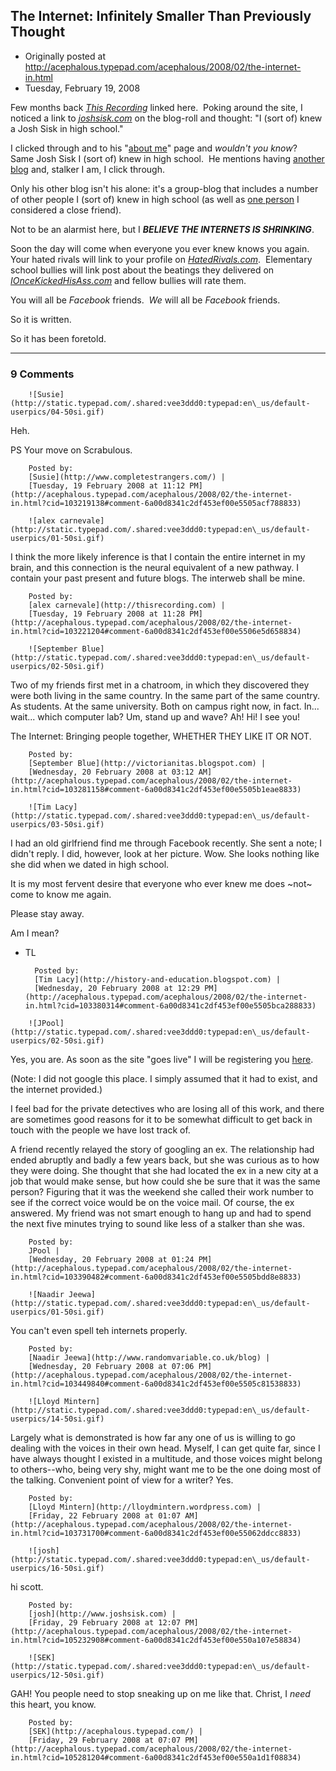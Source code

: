 ## The Internet: Infinitely Smaller Than Previously Thought

 * Originally posted at http://acephalous.typepad.com/acephalous/2008/02/the-internet-in.html
 * Tuesday, February 19, 2008



Few months back _[This Recording](http://thisrecording.wordpress.com/)_ linked here.  Poking around the site, I noticed a link to _[joshsisk.com](http://joshsisk.com)_ on the blog-roll and thought: "I (sort of) knew a Josh Sisk in high school."  

I clicked through and to his "[about me](http://joshsisk.com/about/)" page and _wouldn't you know_?  Same Josh Sisk I (sort of) knew in high school.  He mentions having [another blog](http://www.killoggs.com/) and, stalker I am, I click through.

Only his other blog isn't his alone: it's a group-blog that includes a number of other people I (sort of) knew in high school (as well as [one person](http://www.killoggs.com/log/posts/2007/11/03) I considered a close friend).  

Not to be an alarmist here, but I _**BELIEVE THE INTERNETS IS SHRINKING**_.  

Soon the day will come when everyone you ever knew knows you again.  Your hated rivals will link to your profile on [_HatedRivals.com_](http://www.hatedrivals.com/).  Elementary school bullies will link post about the beatings they delivered on [_IOnceKickedHisAss.com_](http://www.ioncekickedhisass.com) and fellow bullies will rate them. 

You will all be _Facebook_ friends.  _We_ will all be _Facebook_ friends.  

So it is written.  

So it has been foretold.  

		

* * *

### 9 Comments 

		

                
[]()

	

		![Susie](http://static.typepad.com/.shared:vee3ddd0:typepad:en\_us/default-userpics/04-50si.gif)
	

	

		

Heh. 

PS Your move on Scrabulous.

	

		Posted by:
		[Susie](http://www.completestrangers.com/) |
		[Tuesday, 19 February 2008 at 11:12 PM](http://acephalous.typepad.com/acephalous/2008/02/the-internet-in.html?cid=103219138#comment-6a00d8341c2df453ef00e5505acf788833)

[]()

	

		![alex carnevale](http://static.typepad.com/.shared:vee3ddd0:typepad:en\_us/default-userpics/01-50si.gif)
	

	

		

I think the more likely inference is that I contain the entire internet in my brain, and this connection is the neural equivalent of a new pathway. I contain your past present and future blogs. The interweb shall be mine.

	

		Posted by:
		[alex carnevale](http://thisrecording.com) |
		[Tuesday, 19 February 2008 at 11:28 PM](http://acephalous.typepad.com/acephalous/2008/02/the-internet-in.html?cid=103221204#comment-6a00d8341c2df453ef00e5506e5d658834)

[]()

	

		![September Blue](http://static.typepad.com/.shared:vee3ddd0:typepad:en\_us/default-userpics/02-50si.gif)
	

	

		

Two of my friends first met in a chatroom, in which they discovered they were both living in the same country. In the same part of the same country. As students. At the same university. Both on campus right now, in fact. In... wait... which computer lab? Um, stand up and wave? Ah! Hi! I see you!

The Internet: Bringing people together, WHETHER THEY LIKE IT OR NOT.

	

		Posted by:
		[September Blue](http://victorianitas.blogspot.com) |
		[Wednesday, 20 February 2008 at 03:12 AM](http://acephalous.typepad.com/acephalous/2008/02/the-internet-in.html?cid=103281158#comment-6a00d8341c2df453ef00e5505b1eae8833)

[]()

	

		![Tim Lacy](http://static.typepad.com/.shared:vee3ddd0:typepad:en\_us/default-userpics/03-50si.gif)
	

	

		

I had an old girlfriend find me through Facebook recently.  She sent a note; I didn't reply.  I did, however, look at her picture.  Wow.  She looks nothing like she did when we dated in high school.  

It is my most fervent desire that everyone who ever knew me does ~not~ come to know me again.  

Please stay away. 

Am I mean?

- TL

	

		Posted by:
		[Tim Lacy](http://history-and-education.blogspot.com) |
		[Wednesday, 20 February 2008 at 12:29 PM](http://acephalous.typepad.com/acephalous/2008/02/the-internet-in.html?cid=103380314#comment-6a00d8341c2df453ef00e5505bca288833)

[]()

	

		![JPool](http://static.typepad.com/.shared:vee3ddd0:typepad:en\_us/default-userpics/02-50si.gif)
	

	

		

Yes, you are.  As soon as the site "goes live" I will be registering you [here](http://www.meanpeople.com/).  

(Note: I did not google this place.  I simply assumed that it had to exist, and the internet provided.)

I feel bad for the private detectives who are losing all of this work, and there are sometimes good reasons for it to be somewhat difficult to get back in touch with the people we have lost track of.  

A friend recently relayed the story of googling an ex. The relationship had ended abruptly and badly a few years back, but she was curious as to how they were doing. She thought that she had located the ex in a new city at a job that would make sense, but how could she be sure that it was the same person?  Figuring that it was the weekend she called their work number to see if the correct voice would be on the voice mail.  Of course, the ex answered.  My friend was not smart enough to hang up and had to spend the next five minutes trying to sound like less of a stalker than she was.  

	

		Posted by:
		JPool |
		[Wednesday, 20 February 2008 at 01:24 PM](http://acephalous.typepad.com/acephalous/2008/02/the-internet-in.html?cid=103390482#comment-6a00d8341c2df453ef00e5505bdd8e8833)

[]()

	

		![Naadir Jeewa](http://static.typepad.com/.shared:vee3ddd0:typepad:en\_us/default-userpics/01-50si.gif)
	

	

		

You can't even spell teh internets properly.

	

		Posted by:
		[Naadir Jeewa](http://www.randomvariable.co.uk/blog) |
		[Wednesday, 20 February 2008 at 07:06 PM](http://acephalous.typepad.com/acephalous/2008/02/the-internet-in.html?cid=103449840#comment-6a00d8341c2df453ef00e5505c81538833)

[]()

	

		![Lloyd Mintern](http://static.typepad.com/.shared:vee3ddd0:typepad:en\_us/default-userpics/14-50si.gif)
	

	

		

Largely what is demonstrated is how far any one of us is willing to go dealing with the voices in their own head. Myself, I can get quite far, since I have always thought I existed in a multitude, and those voices might belong to others--who, being very shy, might want me to be the one doing most of the talking. Convenient point of view for a writer? Yes. 

	

		Posted by:
		[Lloyd Mintern](http://lloydmintern.wordpress.com) |
		[Friday, 22 February 2008 at 01:07 AM](http://acephalous.typepad.com/acephalous/2008/02/the-internet-in.html?cid=103731700#comment-6a00d8341c2df453ef00e55062ddcc8833)

[]()

	

		![josh](http://static.typepad.com/.shared:vee3ddd0:typepad:en\_us/default-userpics/16-50si.gif)
	

	

		

hi scott.

	

		Posted by:
		[josh](http://www.joshsisk.com) |
		[Friday, 29 February 2008 at 12:07 PM](http://acephalous.typepad.com/acephalous/2008/02/the-internet-in.html?cid=105232908#comment-6a00d8341c2df453ef00e550a107e58834)

[]()

	

		![SEK](http://static.typepad.com/.shared:vee3ddd0:typepad:en\_us/default-userpics/12-50si.gif)
	

	

		

GAH!  You people need to stop sneaking up on me like that.  Christ, I _need_ this heart, you know.

	

		Posted by:
		[SEK](http://acephalous.typepad.com/) |
		[Friday, 29 February 2008 at 07:07 PM](http://acephalous.typepad.com/acephalous/2008/02/the-internet-in.html?cid=105281204#comment-6a00d8341c2df453ef00e550a1d1f08834)

		

        